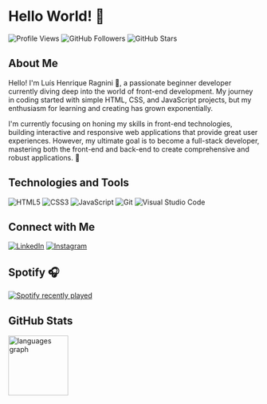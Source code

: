# Hello World! 👋

![Profile Views](https://komarev.com/ghpvc/?username=luisragnini&color=blue)
![GitHub Followers](https://img.shields.io/github/followers/luisragnini?label=Followers&style=social)
![GitHub Stars](https://img.shields.io/github/stars/luisragnini?label=Stars&style=social)

## About Me

Hello! I'm Luís Henrique Ragnini 👋, a passionate beginner developer currently diving deep into the world of front-end development. My journey in coding started with simple HTML, CSS, and JavaScript projects, but my enthusiasm for learning and creating has grown exponentially.

I'm currently focusing on honing my skills in front-end technologies, building interactive and responsive web applications that provide great user experiences. However, my ultimate goal is to become a full-stack developer, mastering both the front-end and back-end to create comprehensive and robust applications. 🚀

## Technologies and Tools

![HTML5](https://img.shields.io/badge/HTML5-E34F26?style=for-the-badge&logo=html5&logoColor=white)
![CSS3](https://img.shields.io/badge/CSS3-1572B6?style=for-the-badge&logo=css3&logoColor=white)
![JavaScript](https://img.shields.io/badge/JavaScript-F7DF1E?style=for-the-badge&logo=javascript&logoColor=black)
![Git](https://img.shields.io/badge/Git-F05032?style=for-the-badge&logo=git&logoColor=white)
![Visual Studio Code](https://img.shields.io/badge/VS%20Code-0078d7?style=for-the-badge&logo=visual%20studio%20code&logoColor=white)

## Connect with Me

[![LinkedIn](https://img.shields.io/badge/LinkedIn-0077B5?style=for-the-badge&logo=linkedin&logoColor=white)](https://www.linkedin.com/in/luís-henrique-martello-ragnini/)
[![Instagram](https://img.shields.io/badge/Instagram-E4405F?style=for-the-badge&logo=instagram&logoColor=white)](https://instagram.com/luis_ragnini)

## Spotify 🎧

<div align="left">
  <a href="https://open.spotify.com/user/zgz9mbebb6iu2vr8vndy8cwd1">
    <img src="https://spotify-recently-played-readme.vercel.app/api?user=zgz9mbebb6iu2vr8vndy8cwd1&count=5&unique=true" alt="Spotify recently played"  />
  </a>
</div>

###






## GitHub Stats

<div align="left">
  <img src="https://github-readme-stats.vercel.app/api/top-langs?username=luisragnini&locale=en&hide_title=false&layout=compact&card_width=320&langs_count=5&theme=apprentice&hide_border=true&order=2" height="120" alt="languages graph"  />
</div>

###



